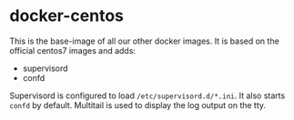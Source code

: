 docker-centos
=============

This is the base-image of all our other docker images. It is based on the official centos7 images and adds:
 - supervisord
 - confd

Supervisord is configured to load `/etc/supervisord.d/*.ini`. It also starts `confd` by default. Multitail is used to display the log output on the tty.


